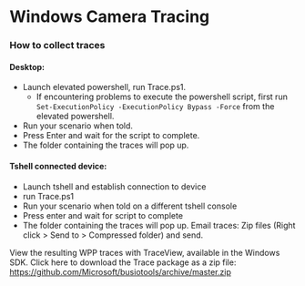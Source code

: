 # Windows Camera Tracing

### How to collect traces
#### Desktop:
- Launch elevated powershell, run Trace.ps1.
  - If encountering problems to execute the powershell script, first run `Set-ExecutionPolicy -ExecutionPolicy Bypass -Force` from the elevated powershell.
- Run your scenario when told.
- Press Enter and wait for the script to complete.
- The folder containing the traces will pop up.

#### Tshell connected device:
- Launch tshell and establish connection to device
- run Trace.ps1
- Run your scenario when told on a different tshell console
- Press enter and wait for script to complete
- The folder containing the traces will pop up.
Email traces:
Zip files (Right click > Send to > Compressed folder) and send.

View the resulting WPP traces with TraceView, available in the Windows SDK.
Click here to download the Trace package as a zip file: https://github.com/Microsoft/busiotools/archive/master.zip
